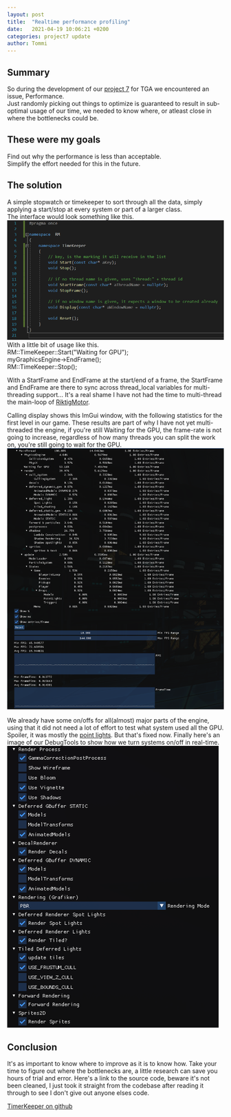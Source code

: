 ```yaml
---
layout: post
title:  "Realtime performance profiling"
date:   2021-04-19 10:06:21 +0200
categories: project7 update
author: Tommi
---
```


Summary  
-----------
So during the development of our [project 7](/project/7/) for TGA we encountered an issue, Performance.  
Just randomly picking out things to optimize is guaranteed to result in sub-optimal usage of our time, we needed to know where, or atleast close in where the bottlenecks could be. 

These were my goals  
-----------
Find out why the performance is less than acceptable.  
Simplify the effort needed for this in the future.  

The solution
-----------
A simple stopwatch or timekeeper to sort through all the data, simply applying a start/stop at every system or part of a larger class.  
The interface would look something like this.  
![CPU_realtime_profiler_interface](/images/CPU_realtime_profiler_interface.png)  
With a little bit of usage like this.  
    RM::TimeKeeper::Start("Waiting for GPU");  
    myGraphicsEngine->EndFrame();  
    RM::TimeKeeper::Stop();  

With a StartFrame and EndFrame at the start/end of a frame, the StartFrame and EndFrame are there to sync across thread_local variables for multi-threading support... It's a real shame I have not had the time to multi-thread the main-loop of [RiktigMotor](/riktig_motor/).  

Calling display shows this ImGui window, with the following statistics for the first level in our game. These results are part of why I have not yet multi-threaded the engine, if you're still Waiting for the GPU, the frame-rate is not going to increase, regardless of how many threads you can split the work on, you're still going to wait for the GPU.  
![CPU_realtime_profiler](/images/CPU_realtime_profiler.png)  

We already have some on/offs for all(almost) major parts of the engine, using that it did not need a lot of effort to test what system used all the GPU. Spoiler, it was mostly the [point lights](/project7/update/2021/04/07/project7-point-lights.html). But that's fixed now. Finally here's an image of our DebugTools to show how we turn systems on/off in real-time.  
![DebugTools](/images/DebugTools_on_off.png)

Conclusion  
-----------
It's as important to know where to improve as it is to know how. Take your time to figure out where the bottlenecks are, a little research can save you hours of trial and error. Here's a link to the source code, beware it's not been cleaned, I just took it straight from the codebase after reading it through to see I don't give out anyone elses code.  

[TimerKeeper on github](https://github.com/zer0problem/TimeKeeper)
